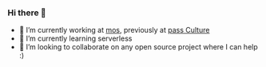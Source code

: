 ### Hi there 👋

- 🔭  I’m currently working at [mos](https://www.mos.com), previously at [pass Culture](https://github.com/pass-culture/pass-culture-app-native)
- 🌱  I’m currently learning serverless
- 👯  I’m looking to collaborate on any open source project where I can help :)

<!--
**antoinewg/antoinewg** is a ✨ _special_ ✨ repository because its `README.md` (this file) appears on your GitHub profile.

Here are some ideas to get you started:

- 🔭 I’m currently working on ...
- 🌱 I’m currently learning ...
- 👯 I’m looking to collaborate on ...
- 🤔 I’m looking for help with ...
- 💬 Ask me about ...
- 📫 How to reach me: ...
- 😄 Pronouns: ...
- ⚡ Fun fact: ...
-->
